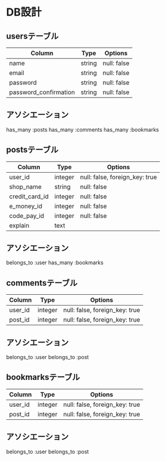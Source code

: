 # DB設計

## usersテーブル
| Column                | Type   | Options     |
| --------------------- | ------ | ----------- |
| name                  | string | null: false |
| email                 | string | null: false |
| password              | string | null: false |
| password_confirmation | string | null: false |
## アソシエーション
has_many :posts
has_many :comments
has_many :bookmarks

## postsテーブル
| Column         | Type    | Options                        |
| -------------- | ------- | ------------------------------ |
| user_id        | integer | null: false, foreign_key: true |
| shop_name      | string  | null: false                    |
| credit_card_id | integer | null: false                    |
| e_money_id     | integer | null: false                    |
| code_pay_id    | integer | null: false                    |
| explain        | text    |                                |
## アソシエーション
belongs_to :user
has_many :bookmarks

## commentsテーブル
| Column  | Type    | Options                        |
| ------- | ------- | ------------------------------ |
| user_id | integer | null: false, foreign_key: true |
| post_id | integer | null: false, foreign_key: true |
## アソシエーション
belongs_to :user
belongs_to :post

## bookmarksテーブル
| Column  | Type    | Options                        |
| ------- | ------- | ------------------------------ |
| user_id | integer | null: false, foreign_key: true |
| post_id | integer | null: false, foreign_key: true |
## アソシエーション
belongs_to :user
belongs_to :post
